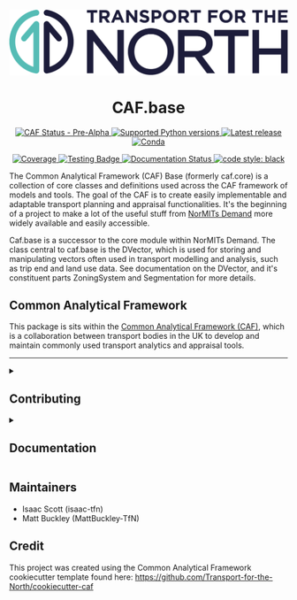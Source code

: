 ![Transport for the North Logo](https://github.com/transport-for-the-north/caf.base/blob/main/docs/TFN_Landscape_Colour_CMYK.png)

<h1 align="center">CAF.base</h1>

<p align="center">
<a href="https://transport-for-the-north.github.io/CAF-Handbook/python_tools/framework.html">
  <img alt="CAF Status - Pre-Alpha" src="https://img.shields.io/badge/CAF%20Status-Pre--Alpha-orange">
</a>
<a href="https://pypi.org/project/caf.base/">
  <img alt="Supported Python versions" src="https://img.shields.io/pypi/pyversions/caf.base.svg?style=flat-square">
</a>
<a href="https://pypi.org/project/caf.base/">
  <img alt="Latest release" src="https://img.shields.io/github/release/transport-for-the-north/caf.base.svg?style=flat-square&maxAge=86400">
</a>
<a href="https://anaconda.org/conda-forge/caf.base">
  <img alt="Conda" src="https://img.shields.io/conda/v/conda-forge/caf.base?style=flat-square&logo=condaforge">
</a>
</p>
<p align="center">
<a href="https://app.codecov.io/gh/transport-for-the-north/caf.base">
  <img alt="Coverage" src="https://img.shields.io/codecov/c/github/transport-for-the-north/caf.base.svg?branch=main&style=flat-square&logo=CodeCov">
</a>
<a href="https://github.com/transport-for-the-north/caf.base/actions?query=event%3Apush">
  <img alt="Testing Badge" src="https://img.shields.io/github/actions/workflow/status/transport-for-the-north/caf.base/tests.yml?style=flat-square&logo=GitHub&label=Tests">
</a>
<a href='https://cafbase.readthedocs.io/en/stable/?badge=stable'>
  <img alt='Documentation Status' src="https://img.shields.io/readthedocs/cafbase?style=flat-square&logo=readthedocs">
</a>
<a href="https://github.com/psf/black">
  <img alt="code style: black" src="https://img.shields.io/badge/code%20format-black-000000.svg">
</a>
</p>

The Common Analytical Framework (CAF) Base (formerly caf.core) is a collection
of core classes and definitions used across the CAF framework of models and
tools. The goal of the CAF is to create easily implementable and adaptable
transport planning and appraisal functionalities. It's the beginning of a
project to make a lot of the useful stuff from
[NorMITs Demand](https://github.com/Transport-for-the-North/NorMITs-Demand)
more widely available and easily accessible.

Caf.base is a successor to the core module within NorMITs Demand. The class central
to caf.base is the DVector, which is used for storing and manipulating vectors
often used in transport modelling and analysis, such as trip end and land use data.
See documentation on the DVector, and it's constituent parts ZoningSystem and Segmentation
for more details.

## Common Analytical Framework

This package is sits within the [Common Analytical Framework (CAF)](https://transport-for-the-north.github.io/caf_homepage/intro.html),
which is a collaboration between transport bodies in the UK to develop and maintain commonly used
transport analytics and appraisal tools.

---

<details><summary><h2>Contributing</h2></summary>

CAF.base happily accepts contributions.

The best way to contribute to this project is to go to the [issues tab](https://github.com/transport-for-the-north/caf.base/issues)
and report bugs or submit a feature request. This helps CAF.base become more
stable and full-featured. Please check the closed bugs before submitting a bug report to see if your
question has already been answered.

Please see our [contribution guidelines](https://github.com/Transport-for-the-North/.github/blob/main/CONTRIBUTING.rst)
for details on contributing to the codebase or documentation.
</details>

<details><summary><h2>Documentation</h2></summary>

Documentation is created using [Sphinx](https://www.sphinx-doc.org/en/master/index.html) and is hosted online at
[cafbase.readthedocs](https://cafbase.readthedocs.io/en/stable/).

The documentation can be built locally once all the docs requirements
([`docs/requirements.txt`](docs/requirements.txt)) are installed into your Python environment.

The provided make batch file, (inside the docs folder), allow for building the documentation in
various target formats. The command for building the documentation is `make {target}`
(called from within docs/), where `{target}` is the type of documentation format to build. A full
list of all available target formats can be seen by running the `make` command without any
arguments but the two most common are detailed below.

### HTML

The HTML documentation (seen on Read the Docs) can be built using the `make html` command, this
will build the web-based documentation and provide an index.html file as the homepage,
[`docs/build/html/index.html`](docs/build/html/index.html).

### PDF

The PDF documentation has some other requirements before it can be built as Sphinx will first
build a [LaTeX](https://www.latex-project.org/) version of the documentation and then use an
installed TeX distribution to build the PDF from those. If you already have a TeX distribution
setup then you can build the PDF with `make latexpdf`, otherwise follow the instructions below.

Installing LaTeX on Windows is best done using [MiKTeX](https://miktex.org/), as this provides a
simple way of handling any additional TeX packages. Details of other operating systems and TeX
distributions can be found on the [Getting LaTeX](https://www.latex-project.org/get/) page on
LaTeX's website.

MiKTeX provides an installer on its website [miktex.org/download](https://miktex.org/download),
which will run through the process of getting it installed and setup. In addition to MiKTeX
the specific process Sphinx uses for building PDFs is [Latexmk](https://mg.readthedocs.io/latexmk.html),
which is a Perl script and so requires Perl to be installed on your machine, this can be done with an
installer provided by [Strawberry Perl](https://strawberryperl.com/).

Once MiKTex and Perl are installed you are able to build the PDF from the LaTeX files, Sphinx
provides a target (latexpdf) which builds the LaTeX files then immediately builds the PDF. When
running `make latexpdf` MiKTeX may ask for permission to installed some required TeX packages.
Once the command has finished the PDF will be located at
[`docs/build/latex/cafbase.pdf`](docs/build/latex/cafbase.pdf).
</details>


## Maintainers

- Isaac Scott (isaac-tfn)
- Matt Buckley (MattBuckley-TfN)

## Credit

This project was created using the Common Analytical Framework cookiecutter template found here:
<https://github.com/Transport-for-the-North/cookiecutter-caf>
